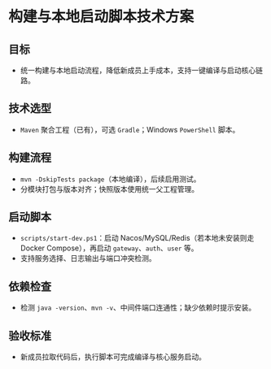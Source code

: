 # 构建与本地启动脚本技术方案

## 目标
- 统一构建与本地启动流程，降低新成员上手成本，支持一键编译与启动核心链路。

## 技术选型
- `Maven` 聚合工程（已有），可选 `Gradle`；Windows `PowerShell` 脚本。

## 构建流程
- `mvn -DskipTests package`（本地编译），后续启用测试。
- 分模块打包与版本对齐；快照版本使用统一父工程管理。

## 启动脚本
- `scripts/start-dev.ps1`：启动 Nacos/MySQL/Redis（若本地未安装则走 Docker Compose），再启动 `gateway`、`auth`、`user` 等。
- 支持服务选择、日志输出与端口冲突检测。

## 依赖检查
- 检测 `java -version`、`mvn -v`、中间件端口连通性；缺少依赖时提示安装。

## 验收标准
- 新成员拉取代码后，执行脚本可完成编译与核心服务启动。